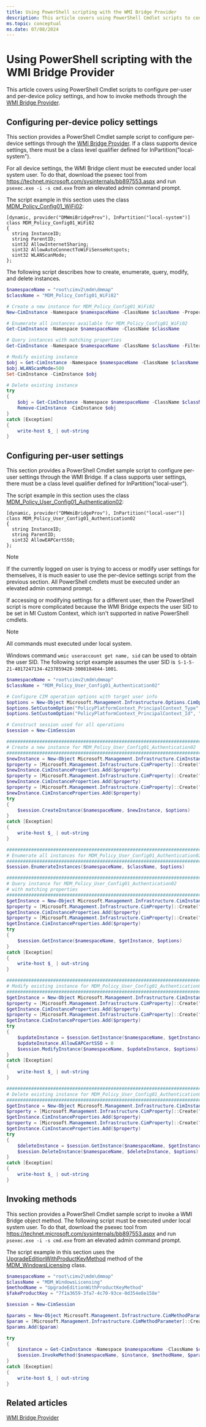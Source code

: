 ```yaml
---
title: Using PowerShell scripting with the WMI Bridge Provider
description: This article covers using PowerShell Cmdlet scripts to configure per-user and per-device policy settings, and how to invoke methods through the WMI Bridge Provider.
ms.topic: conceptual
ms.date: 07/08/2024
---
```


# Using PowerShell scripting with the WMI Bridge Provider

This article covers using PowerShell Cmdlet scripts to configure per-user and per-device policy settings, and how to invoke methods through the [WMI Bridge Provider](/windows/win32/dmwmibridgeprov/mdm-bridge-wmi-provider-portal).

## Configuring per-device policy settings

This section provides a PowerShell Cmdlet sample script to configure per-device settings through the [WMI Bridge Provider](/windows/win32/dmwmibridgeprov/mdm-bridge-wmi-provider-portal). If a class supports device settings, there must be a class level qualifier defined for InPartition("local-system").

For all device settings, the WMI Bridge client must be executed under local system user. To do that, download the psexec tool from <https://technet.microsoft.com/sysinternals/bb897553.aspx> and run `psexec.exe -i -s cmd.exe` from an elevated admin command prompt.

The script example in this section uses the class [MDM\_Policy\_Config01\_WiFi02](/windows/win32/dmwmibridgeprov/mdm-policy-config01-wifi02):

```ManagedCPlusPlus
[dynamic, provider("DMWmiBridgeProv"), InPartition("local-system")]
class MDM_Policy_Config01_WiFi02
{
  string InstanceID;
  string ParentID;
  sint32 AllowInternetSharing;
  sint32 AllowAutoConnectToWiFiSenseHotspots;
  sint32 WLANScanMode;
};
```

The following script describes how to create, enumerate, query, modify, and delete instances.

```PowerShell
$namespaceName = "root\cimv2\mdm\dmmap"
$className = "MDM_Policy_Config01_WiFi02"

# Create a new instance for MDM_Policy_Config01_WiFi02
New-CimInstance -Namespace $namespaceName -ClassName $className -Property @{ParentID="./Vendor/MSFT/Policy/Config";InstanceID="WiFi";AllowInternetSharing=1;AllowAutoConnectToWiFiSenseHotspots=0;WLANScanMode=100}

# Enumerate all instances available for MDM_Policy_Config01_WiFi02
Get-CimInstance -Namespace $namespaceName -ClassName $className

# Query instances with matching properties
Get-CimInstance -Namespace $namespaceName -ClassName $className -Filter "ParentID='./Vendor/MSFT/Policy/Config' and InstanceID='WiFi'"

# Modify existing instance
$obj = Get-CimInstance -Namespace $namespaceName -ClassName $className -Filter "ParentID='./Vendor/MSFT/Policy/Config' and InstanceID='WiFi'"
$obj.WLANScanMode=500
Set-CimInstance -CimInstance $obj

# Delete existing instance
try
{
    $obj = Get-CimInstance -Namespace $namespaceName -ClassName $className -Filter "ParentID='./Vendor/MSFT/Policy/Config' and InstanceID='WiFi'"
    Remove-CimInstance -CimInstance $obj
}
catch [Exception]
{
    write-host $_ | out-string
}
```

## Configuring per-user settings

This section provides a PowerShell Cmdlet sample script to configure per-user settings through the WMI Bridge. If a class supports user settings, there must be a class level qualifier defined for InPartition("local-user").

The script example in this section uses the class [MDM\_Policy\_User\_Config01\_Authentication02](/windows/win32/dmwmibridgeprov/mdm-policy-user-config01-authentication02):

```ManagedCPlusPlus
[dynamic, provider("DMWmiBridgeProv"), InPartition("local-user")]
class MDM_Policy_User_Config01_Authentication02
{
  string InstanceID;
  string ParentID;
  sint32 AllowEAPCertSSO;
};
```

> [!NOTE]
> If the currently logged on user is trying to access or modify user settings for themselves, it is much easier to use the per-device settings script from the previous section. All PowerShell cmdlets must be executed under an elevated admin command prompt.

If accessing or modifying settings for a different user, then the PowerShell script is more complicated because the WMI Bridge expects the user SID to be set in MI Custom Context, which isn't supported in native PowerShell cmdlets.

> [!NOTE]
> All commands must executed under local system.

Windows command `wmic useraccount get name, sid` can be used to obtain the user SID. The following script example assumes the user SID is` S-1-5-21-4017247134-4237859428-3008104844-1001`.

```PowerShell
$namespaceName = "root\cimv2\mdm\dmmap"
$className = "MDM_Policy_User_Config01_Authentication02"

# Configure CIM operation options with target user info
$options = New-Object Microsoft.Management.Infrastructure.Options.CimOperationOptions
$options.SetCustomOption("PolicyPlatformContext_PrincipalContext_Type", "PolicyPlatform_UserContext", $false)
$options.SetCustomOption("PolicyPlatformContext_PrincipalContext_Id", "S-1-5-21-4017247134-4237859428-3008104844-1001", $false)

# Construct session used for all operations
$session = New-CimSession

##########################################################################
# Create a new instance for MDM_Policy_User_Config01_Authentication02
##########################################################################
$newInstance = New-Object Microsoft.Management.Infrastructure.CimInstance $className, $namespaceName
$property = [Microsoft.Management.Infrastructure.CimProperty]::Create("ParentID", './Vendor/MSFT/Policy/Config', "string", "Key")
$newInstance.CimInstanceProperties.Add($property)
$property = [Microsoft.Management.Infrastructure.CimProperty]::Create("InstanceID", 'Authentication', "String", "Key")
$newInstance.CimInstanceProperties.Add($property)
$property = [Microsoft.Management.Infrastructure.CimProperty]::Create("AllowEAPCertSSO", 1, "Sint32", "Property")
$newInstance.CimInstanceProperties.Add($property)
try
{
    $session.CreateInstance($namespaceName, $newInstance, $options)
}
catch [Exception]
{
    write-host $_ | out-string
}

##########################################################################
# Enumerate all instances for MDM_Policy_User_Config01_Authentication02
##########################################################################
$session.EnumerateInstances($namespaceName, $className, $options)

##########################################################################
# Query instance for MDM_Policy_User_Config01_Authentication02
# with matching properties
##########################################################################
$getInstance = New-Object Microsoft.Management.Infrastructure.CimInstance $className, $namespaceName
$property = [Microsoft.Management.Infrastructure.CimProperty]::Create("ParentID", './Vendor/MSFT/Policy/Config', "string", "Key")
$getInstance.CimInstanceProperties.Add($property)
$property = [Microsoft.Management.Infrastructure.CimProperty]::Create("InstanceID", 'Authentication', "String", "Key")
$getInstance.CimInstanceProperties.Add($property)
try
{
    $session.GetInstance($namespaceName, $getInstance, $options)
}
catch [Exception]
{
    write-host $_ | out-string
}

##########################################################################
# Modify existing instance for MDM_Policy_User_Config01_Authentication02
##########################################################################
$getInstance = New-Object Microsoft.Management.Infrastructure.CimInstance $className, $namespaceName
$property = [Microsoft.Management.Infrastructure.CimProperty]::Create("ParentID", './Vendor/MSFT/Policy/Config', "string", "Key")
$getInstance.CimInstanceProperties.Add($property)
$property = [Microsoft.Management.Infrastructure.CimProperty]::Create("InstanceID", 'Authentication', "String", "Key")
$getInstance.CimInstanceProperties.Add($property)
try
{
    $updateInstance = $session.GetInstance($namespaceName, $getInstance, $options)[0]
    $updateInstance.AllowEAPCertSSO = 0
    $session.ModifyInstance($namespaceName, $updateInstance, $options)
}
catch [Exception]
{
    write-host $_ | out-string
}

##########################################################################
# Delete existing instance for MDM_Policy_User_Config01_Authentication02
##########################################################################
$getInstance = New-Object Microsoft.Management.Infrastructure.CimInstance $className, $namespaceName
$property = [Microsoft.Management.Infrastructure.CimProperty]::Create("ParentID", './Vendor/MSFT/Policy/Config', "string", "Key")
$getInstance.CimInstanceProperties.Add($property)
$property = [Microsoft.Management.Infrastructure.CimProperty]::Create("InstanceID", 'Authentication', "String", "Key")
$getInstance.CimInstanceProperties.Add($property)
try
{
    $deleteInstance = $session.GetInstance($namespaceName, $getInstance, $options)[0]
    $session.DeleteInstance($namespaceName, $deleteInstance, $options)
}
catch [Exception]
{
    write-host $_ | out-string
}
```

## Invoking methods

This section provides a PowerShell Cmdlet sample script to invoke a WMI Bridge object method. The following script must be executed under local system user. To do that, download the psexec tool from <https://technet.microsoft.com/sysinternals/bb897553.aspx> and run `psexec.exe -i -s cmd.exe` from an elevated admin command prompt.

The script example in this section uses the [UpgradeEditionWithProductKeyMethod](/windows/win32/dmwmibridgeprov/mdm-windowslicensing-upgradeeditionwithproductkeymethod) method of the [MDM\_WindowsLicensing](/windows/win32/dmwmibridgeprov/mdm-windowslicensing) class.

```PowerShell
$namespaceName = "root\cimv2\mdm\dmmap"
$className = "MDM_WindowsLicensing"
$methodName = "UpgradeEditionWithProductKeyMethod"
$fakeProductKey = "7f1a3659-3fa7-4c70-93ce-0d354e8e158e"

$session = New-CimSession

$params = New-Object Microsoft.Management.Infrastructure.CimMethodParametersCollection
$param = [Microsoft.Management.Infrastructure.CimMethodParameter]::Create("param", $fakeProductKey, "String", "In")
$params.Add($param)

try
{
    $instance = Get-CimInstance -Namespace $namespaceName -ClassName $className -Filter "ParentID='./Vendor/MSFT' and InstanceID='WindowsLicensing'"
    $session.InvokeMethod($namespaceName, $instance, $methodName, $params)
}
catch [Exception]
{
    write-host $_ | out-string
}
```

## Related articles

[WMI Bridge Provider](/windows/win32/dmwmibridgeprov/mdm-bridge-wmi-provider-portal)
